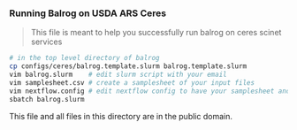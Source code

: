 ### Running Balrog on USDA ARS Ceres

> This file is meant to help you successfully run balrog on ceres scinet services

```bash
# in the top level directory of balrog
cp configs/ceres/balrog.template.slurm balrog.template.slurm
vim balrog.slurm    # edit slurm script with your email
vim samplesheet.csv # create a samplesheet of your input files
vim nextflow.config # edit nextflow config to have your samplesheet and preferred runtype
sbatch balrog.slurm
```

This file and all files in this directory are in the public domain. 
